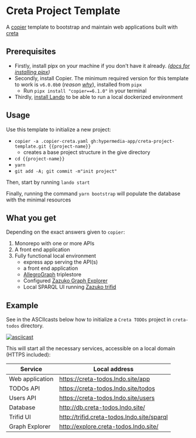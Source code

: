 # Creta Project Template

A [copier](https://github.com/copier-org/copier/#readme) template to bootstrap and maintain web applications built with [creta](https://creta.hypermedia.app/)

## Prerequisites

- Firstly, install pipx on your machine if you don't have it already. _([docs for installing pipx](https://github.com/pypa/pipx#install-pipx))_
- Secondly, install Copier. The minimum required version for this template to work is `v6.0.0b0` (_reason [why](https://github.com/copier-org/copier/discussions/639)_), installed from `pipx`
   - Run `pipx install "copier==6.1.0"` in your terminal
- Thirdly, [install Lando](https://github.com/lando/lando/releases) to be able to run a local dockerized environment

## Usage

Use this template to initialize a new project:

- `copier -a .copier-creta.yaml gh:hypermedia-app/creta-project-template.git {{project-name}}`
   - creates a base project structure in the give directory
- `cd {{project-name}}`
- `yarn`
- `git add -A; git commit -m"init project"`

Then, start by running `lando start`

Finally, running the command `yarn bootstrap` will populate the database with the minimal resources

## What you get

Depending on the exact answers given to `copier`:

1. Monorepo with one or more APIs
2. A front end application
3. Fully functional local environment
   - express app serving the API(s)
   - a front end application
   - [AllegroGraph](https://allegrograph.com/) triplestore
   - Configured [Zazuko Graph Explorer](https://github.com/zazuko/graph-explorer)
   - Local SPARQL UI running [Zazuko trifid](https://zazuko.com/products/trifid/)

## Example

See in the ASCIIcasts below how to initialize a `Creta TODOs` project in `creta-todos` directory. 

[![asciicast](https://asciinema.org/a/RCToq4LcB6YhmKTpS2ILddvsg.svg)](https://asciinema.org/a/RCToq4LcB6YhmKTpS2ILddvsg)

This will start all the necessary services, accessible on a local domain (HTTPS included):

| Service | Local address |
| -- | -- |
| Web application | https://creta-todos.lndo.site/app |
| TODOs API | https://creta-todos.lndo.site/todos |
| Users API | https://creta-todos.lndo.site/users |
| Database | http://db.creta-todos.lndo.site/ |
| Trifid UI | http://trifid.creta-todos.lndo.site/sparql |
| Graph Explorer | http://explore.creta-todos.lndo.site/ |
